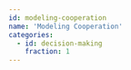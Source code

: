 ```yaml
---
id: modeling-cooperation
name: 'Modeling Cooperation'
categories:
  - id: decision-making
    fraction: 1
---
```

